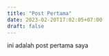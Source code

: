 ```yaml
---
title: "Post Pertama"
date: 2023-02-20T17:02:05+07:00
draft: false
---
```


ini adalah post pertama saya